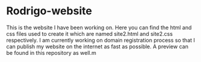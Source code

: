 # Rodrigo-website
This is the website I have been working on. Here you can find the html and css files used to create it which are named site2.html and site2.css respectively. 
I am currently working on domain registration process so that I can publish my website on the internet as fast as possible.
A preview can be found in this repository as well.m
